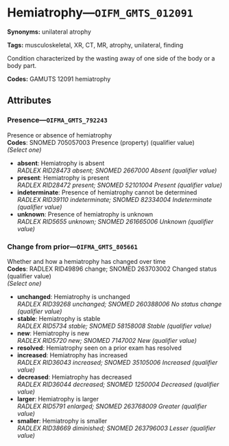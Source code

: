 # Hemiatrophy—`OIFM_GMTS_012091`

**Synonyms:** unilateral atrophy

**Tags:** musculoskeletal, XR, CT, MR, atrophy, unilateral, finding

Condition characterized by the wasting away of one side of the body or a body part.

**Codes:** GAMUTS 12091 hemiatrophy

## Attributes

### Presence—`OIFMA_GMTS_792243`

Presence or absence of hemiatrophy  
**Codes**: SNOMED 705057003 Presence (property) (qualifier value)  
*(Select one)*

- **absent**: Hemiatrophy is absent  
_RADLEX RID28473 absent; SNOMED 2667000 Absent (qualifier value)_
- **present**: Hemiatrophy is present  
_RADLEX RID28472 present; SNOMED 52101004 Present (qualifier value)_
- **indeterminate**: Presence of hemiatrophy cannot be determined  
_RADLEX RID39110 indeterminate; SNOMED 82334004 Indeterminate (qualifier value)_
- **unknown**: Presence of hemiatrophy is unknown  
_RADLEX RID5655 unknown; SNOMED 261665006 Unknown (qualifier value)_

### Change from prior—`OIFMA_GMTS_805661`

Whether and how a hemiatrophy has changed over time  
**Codes**: RADLEX RID49896 change; SNOMED 263703002 Changed status (qualifier value)  
*(Select one)*

- **unchanged**: Hemiatrophy is unchanged  
_RADLEX RID39268 unchanged; SNOMED 260388006 No status change (qualifier value)_
- **stable**: Hemiatrophy is stable  
_RADLEX RID5734 stable; SNOMED 58158008 Stable (qualifier value)_
- **new**: Hemiatrophy is new  
_RADLEX RID5720 new; SNOMED 7147002 New (qualifier value)_
- **resolved**: Hemiatrophy seen on a prior exam has resolved  
- **increased**: Hemiatrophy has increased  
_RADLEX RID36043 increased; SNOMED 35105006 Increased (qualifier value)_
- **decreased**: Hemiatrophy has decreased  
_RADLEX RID36044 decreased; SNOMED 1250004 Decreased (qualifier value)_
- **larger**: Hemiatrophy is larger  
_RADLEX RID5791 enlarged; SNOMED 263768009 Greater (qualifier value)_
- **smaller**: Hemiatrophy is smaller  
_RADLEX RID38669 diminished; SNOMED 263796003 Lesser (qualifier value)_